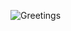 ![Greetings](https://github.com/turkforum/turkforum.github.io/workflows/Greetings/badge.svg?branch=Tebrikler&event=pull_request)
